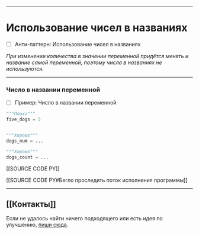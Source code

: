 ***
# Использование чисел в названиях
- [ ] Анти-паттерн: Использование чисел в названиях

_При изменении количества в значении переменной придётся менять и название самой переменной, поэтому числа в названиях не используются._

***
### Число в названии переменной
- [ ] Пример: Число в названии переменной

```python
"""Плохо"""
five_dogs = 5


"""Хорошо"""
dogs_num = ...

"""Хорошо"""
dogs_count = ...
```

[[SOURCE CODE PY]]

[[SOURCE CODE PY#Бегло проследить поток исполнения программы]]

***
## [[Контакты]]
Если не удалось найти ничего подходящего или есть идея по улучшению, [пиши сюда](https://github.com/jmuriki/WorthGrid/wiki/Контакты).
